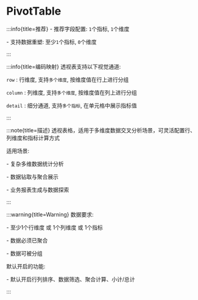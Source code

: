 # PivotTable

:::info{title=推荐}
\- 推荐字段配置: `1`个指标, `1`个维度

\- 支持数据重塑: 至少`1`个指标, `0`个维度

:::

:::info{title=编码映射}
透视表支持以下视觉通道:

`row`    : 行维度, 支持`多个维度`, 按维度值在行上进行分组

`column` : 列维度, 支持`多个维度`, 按维度值在列上进行分组

`detail` : 细分通道, 支持`多个指标`, 在单元格中展示指标值

:::

:::note{title=描述}
透视表格，适用于多维度数据交叉分析场景，可灵活配置行、列维度和指标计算方式

适用场景:

\- 复杂多维数据统计分析

\- 数据钻取与聚合展示

\- 业务报表生成与数据探索

:::

:::warning{title=Warning}
数据要求:

\- 至少1个行维度 或 1个列维度 或 1个指标

\- 数据必须已聚合

\- 数据可被分组

默认开启的功能:

\- 默认开启行列排序、数据筛选、聚合计算、小计/总计

:::

